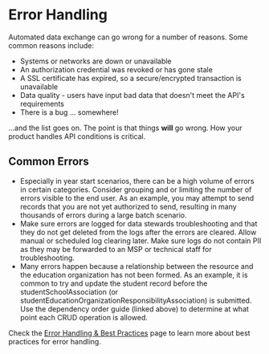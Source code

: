 # Error Handling

Automated data exchange can go wrong for a number of reasons. Some common reasons include:

* Systems or networks are down or unavailable
* An authorization credential was revoked or has gone stale
* A SSL certificate has expired, so a secure/encrypted transaction is unavailable
* Data quality - users have input bad data that doesn't meet the API's requirements
* There is a bug ... somewhere!

...and the list goes on. The point is that things **will** go wrong. How your product handles API conditions is critical. 

## Common Errors

* Especially in year start scenarios, there can be a high volume of errors in certain categories. Consider grouping and or limiting the number of errors visible to the end user. As an example, you may attempt to send records that you are not yet authorized to send, resulting in many thousands of errors during a large batch scenario.
* Make sure errors are logged for data stewards troubleshooting and that they do not get deleted from the logs after the errors are cleared. Allow manual or scheduled log clearing later. Make sure logs do not contain PII as they may be forwarded to an MSP or technical staff for troubleshooting.
* Many errors happen because a relationship between the resource and the education organization has not been formed. As an example, it is common to try and update the student record before the studentSchoolAssociation (or studentEducationOrganizationResponsibilityAssociation) is submitted. Use the dependency order guide (linked above) to determine at what point each CRUD operation is allowed.

Check the [Error Handling & Best Practices](/reference/ods-api/client-developers-guide/error-handling-best-practices) page to learn more about best practices for error handling.
